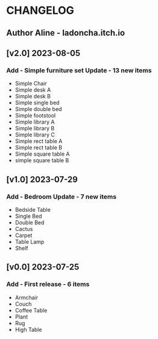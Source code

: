 # CHANGELOG
## Author Aline - ladoncha.itch.io

## [v2.0] 2023-08-05
### Add - Simple furniture set Update - 13 new items
* Simple Chair
* Simple desk A
* Simple desk B
* Simple single bed
* Simple double bed
* Simple footstool
* Simple library A 
* Simple library B 
* Simple library C
* Simple rect table A
* Simple rect table B
* Simple square table A
* simple square table B

## [v1.0] 2023-07-29
### Add - Bedroom Update - 7 new items
* Bedside Table
* Single Bed
* Double Bed
* Cactus
* Carpet
* Table Lamp
* Shelf

## [v0.0] 2023-07-25
### Add - First release - 6 items
* Armchair
* Couch
* Coffee Table
* Plant
* Rug
* High Table
